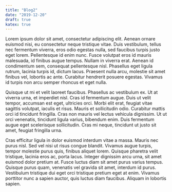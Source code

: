 ```yaml
---
title: "Blog2"
date: "2019-12-20"
draft: true
katex: true
---
```


Lorem ipsum dolor sit amet, consectetur adipiscing elit. Aenean ornare euismod nisi, eu consectetur neque tristique vitae. Duis vestibulum, tellus nec fermentum viverra, eros odio egestas nulla, sed faucibus turpis justo eget lorem. Pellentesque id enim nunc. Fusce volutpat eros id mauris malesuada, id finibus augue tempus. Nullam in viverra erat. Aenean id condimentum sem, consequat pellentesque nisl. Phasellus eget ligula rutrum, lacinia turpis id, dictum lacus. Praesent nulla arcu, molestie sit amet finibus vel, lobortis ac ante. Curabitur hendrerit posuere egestas. Vivamus id turpis non arcu semper rhoncus et eget nulla.

Quisque ut mi et velit laoreet faucibus. Phasellus ac vestibulum ex. Ut at viverra urna, et imperdiet nisl. Cras id fermentum augue. Duis ut velit tempor, accumsan est eget, ultricies orci. Morbi elit erat, feugiat vitae sagittis volutpat, iaculis et risus. Mauris et sollicitudin odio. Curabitur mattis orci id tincidunt fringilla. Cras non mauris vel lectus vehicula dignissim. Ut ut orci venenatis, tincidunt ligula varius, bibendum enim. Duis fermentum augue eget scelerisque sollicitudin. Cras mi neque, tincidunt ut justo sit amet, feugiat fringilla urna.

Cras efficitur ligula in dolor euismod interdum vitae a massa. Mauris nec purus nisl. Sed vel nisi ut risus congue blandit. Vivamus augue turpis, tempor molestie purus quis, finibus aliquet lorem. Quisque pharetra velit tristique, lacinia eros ac, porta lacus. Integer dignissim arcu urna, sit amet euismod dolor pretium at. Fusce luctus diam sit amet purus varius tempus. Quisque purus quam, venenatis vel gravida sit amet, interdum id purus. Vestibulum tristique dui eget orci tristique pretium eget at enim. Vivamus porttitor nunc a sapien auctor, quis luctus diam faucibus. Aliquam in lobortis sapien.
